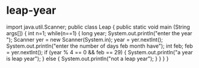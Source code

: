 # leap-year
import java.util.Scanner;
public class Leap
    {
        public static void main (String args[])
        {
            int n=1;
            while(n==1)
            {
        long year;
        System.out.println("enter the year ");
        Scanner yer = new Scanner(System.in);
        year = yer.nextInt();
        System.out.println("enter the number of days feb month have");
        int feb;
        feb = yer.nextInt();
        if (year % 4 == 0 && feb == 29) {
            System.out.println("a year is leap year");
        } else {
            System.out.println("not a leap year");
        }
    }
    }
}
